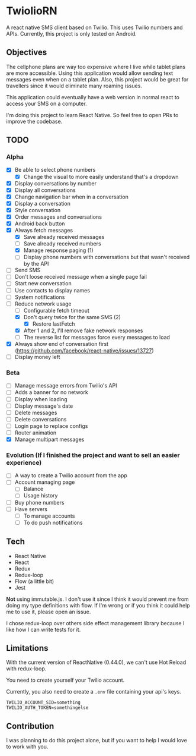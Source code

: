 # TwiolioRN
A react native SMS client based on Twilio. This uses Twilio numbers and APIs.
Currently, this project is only tested on Android.

## Objectives
The cellphone plans are way too expensive where I live while tablet plans are more
accessible. Using this application would allow sending text messages even when on a tablet plan. Also, this project would be great for travellers since it would eliminate many
roaming issues.

This application could eventually have a web version in normal react to access your SMS on a computer.

I'm doing this project to learn React Native. So feel free to open PRs to improve
the codebase.

## TODO
### Alpha
- [x] Be able to select phone numbers
  - [x] Change the visual to more easily understand that's a dropdown
- [x] Display conversations by number
- [x] Display all conversations
- [x] Change navigation bar when in a conversation
- [x] Display a conversation
- [x] Style conversation
- [x] Order messages and conversations
- [x] Android back button
- [x] Always fetch messages
  - [x] Save already received messages
  - [ ] Save already received numbers
  - [x] Manage response paging (1)
  - [ ] Display phone numbers with conversations but that wasn't received by the API
- [ ] Send SMS
- [ ] Don't loose received message when a single page fail
- [ ] Start new conversation
- [ ] Use contacts to display names
- [ ] System notifications
- [ ] Reduce network usage
  - [ ] Configurable fetch timeout
  - [x] Don't query twice for the same SMS (2)
    - [x] Restore lastFetch
  - [x] After 1 and 2, I'll remove fake network responses
  - [ ] The reverse list for messages force every messages to load
- [x] Always show end of conversation first (https://github.com/facebook/react-native/issues/13727)
- [ ] Display money left

### Beta
- [ ] Manage message errors from Twilio's API
- [ ] Adds a banner for no network
- [ ] Display when loading
- [ ] Display message's date
- [ ] Delete messages
- [ ] Delete conversations
- [ ] Login page to replace configs
- [ ] Router animation
- [x] Manage multipart messages

### Evolution (If I finished the project and want to sell an easier experience)
- [ ] A way to create a Twilio account from the app
- [ ] Account managing page
  - [ ] Balance
  - [ ] Usage history
- [ ] Buy phone numbers
- [ ] Have servers
  - [ ] To manage accounts
  - [ ] To do push notifications

## Tech
- React Native
- React
- Redux
- Redux-loop
- Flow (a little bit)
- Jest

**Not** using immutable.js. I don't use it since I think it would prevent me from
doing my type definitions with flow. If I'm wrong or if you think it could help
me to use it, please open an issue.

I chose redux-loop over others side effect management library because I like how
I can write tests for it.

## Limitations
With the current version of ReactNative (0.44.0), we can't use Hot Reload with
redux-loop.

You need to create yourself your Twilio account.

Currently, you also need to create a `.env` file containing your api's keys.

```
TWILIO_ACCOUNT_SID=something
TWILIO_AUTH_TOKEN=somethingelse
```

## Contribution
I was planning to do this project alone, but if you want to help I would love to
work with you.

